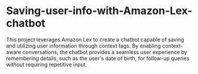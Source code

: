 # Saving-user-info-with-Amazon-Lex-chatbot
This project leverages Amazon Lex to create a chatbot capable of saving and utilizing user information through context tags. By enabling context-aware conversations, the chatbot provides a seamless user experience by remembering details, such as the user's date of birth, for follow-up queries without requiring repetitive input.
